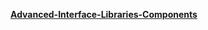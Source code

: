 **[Advanced-Interface-Libraries-Components ](https://aymensmida.github.io/Advanced-Interface-Libraries-Components/)**
